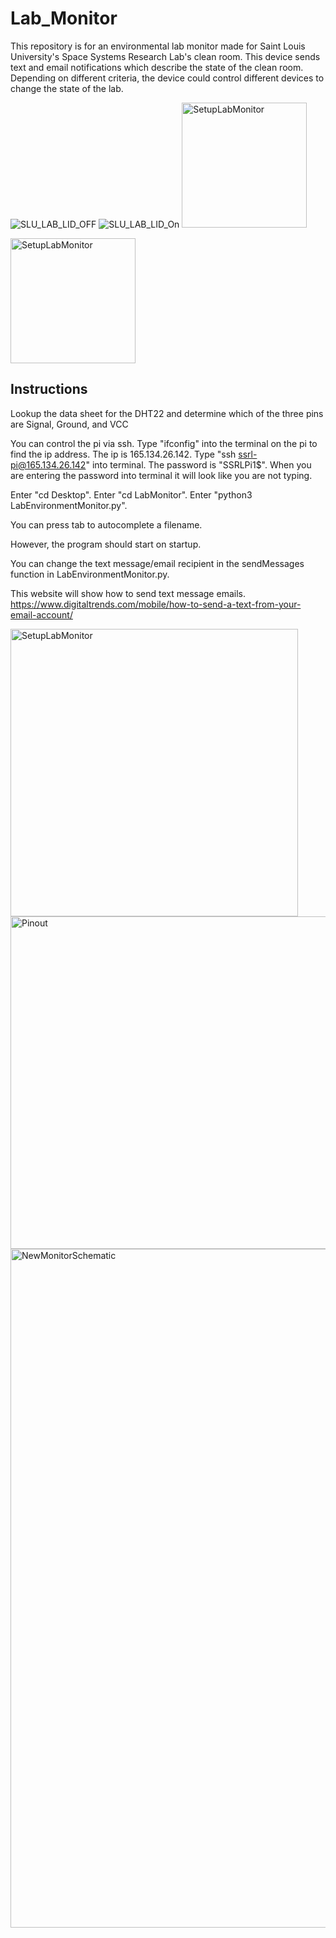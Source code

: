 # Lab_Monitor
This repository is for an environmental lab monitor made for Saint Louis University's Space Systems Research Lab's clean room. This device sends text and email notifications which describe the state of the clean room. Depending on different criteria, the device could control different devices to change the state of the lab. 

![SLU_LAB_LID_OFF](https://github.com/Nrxszv0/SLU_SSRL_Lab_Monitor/assets/58677365/bf05d93a-2c4b-4a72-b8ee-3103f6b2c04e)
![SLU_LAB_LID_On](https://github.com/Nrxszv0/SLU_SSRL_Lab_Monitor/assets/58677365/61cecd4b-a9c2-4398-826a-ee1eb086b0fa)
<img width="200" alt="SetupLabMonitor" src="https://github.com/Nrxszv0/SLU_SSRL_Lab_Monitor/assets/58677365/bf05d93a-2c4b-4a72-b8ee-3103f6b2c04e">

<img width="200" alt="SetupLabMonitor" src="https://github.com/Nrxszv0/SLU_SSRL_Lab_Monitor/assets/58677365/61cecd4b-a9c2-4398-826a-ee1eb086b0fa">


## Instructions
Lookup the data sheet for the DHT22 and determine which of the three pins are Signal, Ground, and VCC

You can control the pi via ssh.
Type "ifconfig" into the terminal on the pi to find the ip address.
The ip is 165.134.26.142.
Type "ssh ssrl-pi@165.134.26.142" into terminal.
The password is "SSRLPi1$".
When you are entering the password into terminal it will look like you are not typing.

Enter "cd Desktop".
Enter "cd LabMonitor".
Enter "python3 LabEnvironmentMonitor.py".

You can press tab to autocomplete a filename.

However, the program should start on startup.

You can change the text message/email recipient in the sendMessages function in LabEnvironmentMonitor.py.

This website will show how to send text message emails.
https://www.digitaltrends.com/mobile/how-to-send-a-text-from-your-email-account/

<img width="460" alt="SetupLabMonitor" src="https://user-images.githubusercontent.com/58677365/178592039-ef6bb5be-3b50-461f-a991-085efd3bb47a.PNG">

<img width="532" alt="Pinout" src="https://user-images.githubusercontent.com/58677365/178784648-888082ad-56e1-4326-bcf7-c659bf10fa5b.PNG">
<img width="1086" alt="NewMonitorSchematic" src="https://user-images.githubusercontent.com/58677365/178806578-e1876546-636d-460b-bb36-d2236d33e93a.png">
